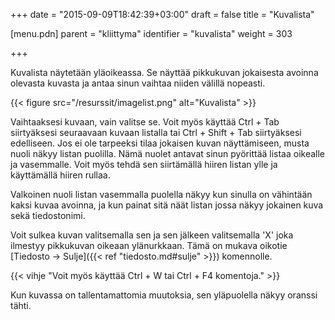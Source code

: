 +++
date = "2015-09-09T18:42:39+03:00"
draft = false
title = "Kuvalista"

[menu.pdn]
	parent = "kliittyma"
	identifier = "kuvalista"
	weight = 303

+++

Kuvalista näytetään yläoikeassa. Se näyttää pikkukuvan jokaisesta avoinna olevasta kuvasta ja antaa sinun vaihtaa niiden välillä nopeasti.

{{< figure src="/resurssit/imagelist.png" alt="Kuvalista" >}}

Vaihtaaksesi kuvaan, vain valitse se. Voit myös käyttää Ctrl + Tab siirtyäksesi seuraavaan kuvaan listalla tai Ctrl + Shift + Tab siirtyäksesi edelliseen. Jos ei ole tarpeeksi tilaa 
jokaisen kuvan näyttämiseen, musta nuoli näkyy listan puolilla. Nämä nuolet antavat sinun pyörittää listaa oikealle ja vasemmalle. Voit myös tehdä sen siirtämällä hiiren listan ylle 
ja käyttämällä hiiren rullaa.

Valkoinen nuoli listan vasemmalla puolella näkyy kun sinulla on vähintään kaksi kuvaa avoinna, ja kun painat sitä näät listan jossa näkyy jokainen kuva sekä tiedostonimi.

Voit sulkea kuvan valitsemalla sen ja sen jälkeen valitsemalla 'X' joka ilmestyy pikkukuvan oikeaan ylänurkkaan. Tämä on mukava oikotie [Tiedosto &rarr; Sulje]({{< ref "tiedosto.md#sulje" >}}) 
 komennolle.

{{< vihje "Voit myös käyttää Ctrl + W tai Ctrl + F4 komentoja." >}}

Kun kuvassa on tallentamattomia muutoksia, sen yläpuolella näkyy oranssi tähti.